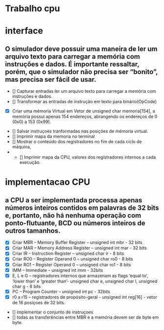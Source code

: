 # Trabalho cpu 

# interface
## O simulador deve possuir uma maneira de ler um arquivo texto para carregar a memória com instruções e dados. É importante ressaltar, porém, que o simulador não precisa ser “bonito”, mas precisa ser fácil de usar.

- [] Capturar entradas ler um arquivo texto para carregar a memória com instruções e dados.
- [] Transformar as entradas de instrução em texto para binário(OpCode)
- [x] Criar uma mémoria Virtual em Vetor de unsigned char memoria[154], a memória possui apenas 154 endereços, abrangendo os endereços de 0 (0x0) a 153 (0x99).
- [] Salvar instruçoes tranformadas nas posições de mémoria virtual.
- [] Imprimir mapa da memoria no terminal
- [] Mostrar o conteúdo dos registradores no fim de cada ciclo de máquina, 
- - [] Imprimir mapa da CPU, valores dos registradores internos a cada execução. 

# implementacao CPU 
## a CPU a ser implementada processa apenas números inteiros contidos em palavras de 32 bits e, portanto, não há nenhuma operação com ponto-flutuante, BCD ou números inteiros de outros tamanhos.

- [x] Criar MBR – Memory Buffer Register – unsigned int mbr - 32 bits
- [x] Criar MAR – Memory Address Register – unsigned int mar - 32 bits
- [x] Criar IR – Instruction Register – unsigned char ir - 8 bits
- [x] Criar RO0 – Register Operand 0 – unsigned char ro0 - 8 bits
- [x] Criar RO1 – Register Operand 0 – unsigned char ro1 - 8 bits
- [x] IMM – Immediate – unsigned int imm - 32bits
- [x] E, L e G – registradores internos que armazenam as flags ‘equal to’, ‘lower than’ e ‘greater than’- unsigned char e, unsigned char l, unsigned char g - 8 bits
- [x] PC – Program Counter –  unsigned int pc - 32bits
- [x] r0 a r15 –  registradores de propósito-geral - unsigned int reg[16] - vetor de 16 posiçoes de 32 bits.
- [] implementar o conjunto de instruçoes
- []  todas as transferências entre MBR e a memória devem
ser de byte em byte.